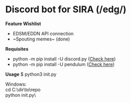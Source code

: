 # Discord bot for SIRA (/edg/)
**Feature Wishlist**
- EDSM/EDDN API connection
- ~Spouting memes~ (done)

**Requisites**
- python -m pip install -U discord.py ([Check here](https://github.com/Rapptz/discord.py))
- python -m pip install -U pendulum ([Check here](https://github.com/sdispater/pendulum))

**Usage**
$ python3 init.py

Windows:\
cd C:\dir\to\repo\
python init.py\
